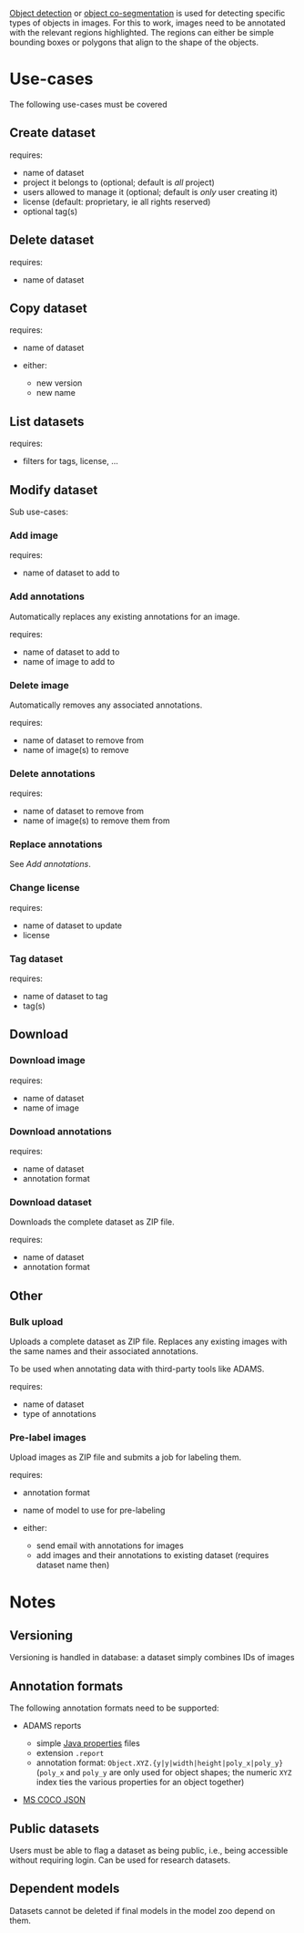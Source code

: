 [Object detection](https://en.wikipedia.org/wiki/Object_detection) or 
[object co-segmentation](https://en.wikipedia.org/wiki/Object_Co-segmentation)
is used for detecting specific types of objects in images. For this to work, 
images need to be annotated with the relevant regions highlighted. The regions 
can either be simple bounding boxes or polygons that align to the shape of the 
objects.

# Use-cases

The following use-cases must be covered 

## Create dataset

requires: 

  * name of dataset
  * project it belongs to (optional; default is *all* project)
  * users allowed to manage it (optional; default is *only* user creating it)
  * license (default: proprietary, ie all rights reserved)
  * optional tag(s)


## Delete dataset

requires:

  * name of dataset
  

## Copy dataset

requires:

  * name of dataset
  * either:

    * new version
    * new name


## List datasets

requires:

  * filters for tags, license, ...


## Modify dataset

Sub use-cases:

### Add image

requires:

  * name of dataset to add to

### Add annotations

Automatically replaces any existing annotations for an image.

requires:

  * name of dataset to add to
  * name of image to add to

### Delete image

Automatically removes any associated annotations.

requires:

  * name of dataset to remove from
  * name of image(s) to remove

### Delete annotations

requires:

  * name of dataset to remove from
  * name of image(s) to remove them from

### Replace annotations

See *Add annotations*.

### Change license

requires:

  * name of dataset to update
  * license

### Tag dataset

requires:

  * name of dataset to tag
  * tag(s)


## Download 

### Download image

requires:

  * name of dataset
  * name of image

### Download annotations

requires:

  * name of dataset
  * annotation format

### Download dataset

Downloads the complete dataset as ZIP file.

requires:

  * name of dataset
  * annotation format

## Other

### Bulk upload

Uploads a complete dataset as ZIP file. Replaces any existing images
with the same names and their associated annotations.

To be used when annotating data with third-party tools like ADAMS.

requires:

  * name of dataset
  * type of annotations

### Pre-label images

Upload images as ZIP file and submits a job for labeling them.

requires:

  * annotation format
  * name of model to use for pre-labeling
  * either:

    * send email with annotations for images
    * add images and their annotations to existing dataset (requires dataset name then)


# Notes

## Versioning

Versioning is handled in database: a dataset simply combines IDs of images


## Annotation formats

The following annotation formats need to be supported:

  * ADAMS reports

    * simple [Java properties](https://en.wikipedia.org/wiki/.properties) files
    * extension `.report`
    * annotation format: `Object.XYZ.{y|y|width|height|poly_x|poly_y}` (`poly_x` and 
      `poly_y` are only used for object shapes; the numeric `XYZ` index ties the 
      various properties for an object together)

  * [MS COCO JSON](http://cocodataset.org/#format-data)

## Public datasets

Users must be able to flag a dataset as being public, i.e., being accessible
without requiring login. Can be used for research datasets.

## Dependent models

Datasets cannot be deleted if final models in the model zoo depend on them.

